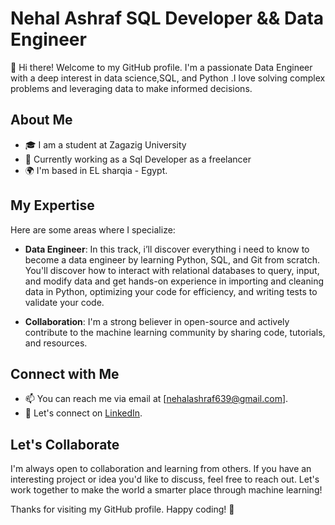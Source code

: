 # Nehal Ashraf SQL Developer &&  Data Engineer

👋 Hi there! Welcome to my GitHub profile. I'm a passionate Data Engineer with a deep interest in data science,SQL, and Python .I love solving complex problems and leveraging data to make informed decisions.

## About Me

- 🎓 I am a student at Zagazig University
- 💼 Currently working as a Sql Developer  as a freelancer
- 🌍 I'm based in EL sharqia  - Egypt.

## My Expertise

Here are some areas where I specialize:



- **Data Engineer**: In this track, i’ll discover everything i need to know to become a data engineer by learning Python, SQL, and Git from scratch. You'll discover how to interact with relational databases to query, input, and modify data and get hands-on experience in importing and cleaning data in Python, optimizing your code for efficiency, and writing tests to validate your code.


- **Collaboration**: I'm a strong believer in open-source and actively contribute to the machine learning community by sharing code, tutorials, and resources.

## Connect with Me

- 📫 You can reach me via email at [nehalashraf639@gmail.com].
- 💬 Let's connect on [LinkedIn](https://www.linkedin.com/in/nehal-ashraf-861698229/).

## Let's Collaborate

I'm always open to collaboration and learning from others. If you have an interesting project or idea you'd like to discuss, feel free to reach out. Let's work together to make the world a smarter place through machine learning!

Thanks for visiting my GitHub profile. Happy coding! 🚀

